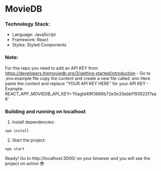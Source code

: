# MovieDB

### Technology Stack:
- Language: JavaScript
- Framework: React
- Styles: Styled Components

### Note:
For this repo you need to add an API KEY from https://developers.themoviedb.org/3/getting-started/introduction
    - Go to .env.example file copy the content and create a new file called .env Here paste the content and replace "YOUR API KEY HERE" for your API KEY 
    - Example: REACT_APP_MOVIEDB_API_KEY='f0agtd49f3666b72e3e33ebbf193522f7aa6'


### Building and running on localhost

1. Install dependencies:

```sh
npm install
```

2. Start the project:

```sh
npm start
```
  
Ready! Go to http://localhost:3000/ on your browser and you will see the project on action 😎

